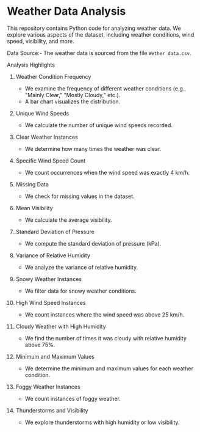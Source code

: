 # Weather Data Analysis

This repository contains Python code for analyzing weather data. We explore various aspects of the dataset, including weather conditions, wind speed, visibility, and more.

Data Source:-
The weather data is sourced from the file `Wether data.csv`.

Analysis Highlights

1. Weather Condition Frequency
   - We examine the frequency of different weather conditions (e.g., "Mainly Clear," "Mostly Cloudy," etc.).
   - A bar chart visualizes the distribution.

2. Unique Wind Speeds
   - We calculate the number of unique wind speeds recorded.

3. Clear Weather Instances
   - We determine how many times the weather was clear.

4. Specific Wind Speed Count
   - We count occurrences when the wind speed was exactly 4 km/h.

5. Missing Data
   - We check for missing values in the dataset.

6. Mean Visibility
   - We calculate the average visibility.

7. Standard Deviation of Pressure
   - We compute the standard deviation of pressure (kPa).

8. Variance of Relative Humidity
   - We analyze the variance of relative humidity.

9. Snowy Weather Instances
   - We filter data for snowy weather conditions.

10. High Wind Speed Instances
    - We count instances where the wind speed was above 25 km/h.

11. Cloudy Weather with High Humidity
    - We find the number of times it was cloudy with relative humidity above 75%.

12. Minimum and Maximum Values
    - We determine the minimum and maximum values for each weather condition.

13. Foggy Weather Instances
    - We count instances of foggy weather.

14. Thunderstorms and Visibility
    - We explore thunderstorms with high humidity or low visibility.

